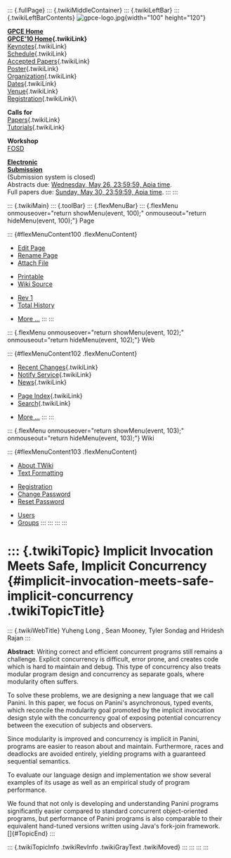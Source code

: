 ::: {.fullPage}
::: {.twikiMiddleContainer}
::: {.twikiLeftBar}
::: {.twikiLeftBarContents}
![gpce-logo.jpg](../pub/GPCE10/WebLeftBar/gpce-logo.jpg){width="100"
height="120"}

**[GPCE Home](http://program-transformation.org/Gpce)**\
**[GPCE\'10 Home](WebHome){.twikiLink}**\
[Keynotes](KeynoteSpeakers){.twikiLink}\
[Schedule](ConferenceProgram){.twikiLink}\
[Accepted Papers](AcceptedPapers){.twikiLink}\
[Poster](Poster){.twikiLink}\
[Organization](ConferenceOrganization){.twikiLink}\
[Dates](ImportantDates){.twikiLink}\
[Venue](ConferenceVenue){.twikiLink}\
[Registration](ConferenceRegistration){.twikiLink}\

**Calls for**\
[Papers](CallForPapers){.twikiLink}\
[Tutorials](CallForTutorials){.twikiLink}

**Workshop**\
[FOSD](http://www.infosun.fim.uni-passau.de/cl/staff/apel/FOSD2010/index.html)

**[Electronic\
Submission](http://www.easychair.org/conferences/?conf=gpce10)**\
(Submission system is closed)\
Abstracts due: [Wednesday, May 26, 23:59:59, Apia
time](http://www.timeanddate.com/worldclock/fixedtime.html?month=5&day=26&year=2010&hour=23&min=59&sec=59&p1=282).\
Full papers due: [Sunday, May 30, 23:59:59, Apia
time](http://www.timeanddate.com/worldclock/fixedtime.html?month=5&day=30&year=2010&hour=23&min=59&sec=59&p1=282).
:::
:::

::: {.twikiMain}
::: {.toolBar}
::: {.flexMenuBar}
::: {.flexMenu onmouseover="return showMenu(event, 100);" onmouseout="return hideMenu(event, 100);"}
Page

::: {#flexMenuContent100 .flexMenuContent}
-   [Edit
    Page](http://www.program-transformation.org/edit/GPCE10/ImplicitInvocationMeetsSafeImplicitConcurrency?t=1536828790)
-   [Rename
    Page](http://www.program-transformation.org/rename/GPCE10/ImplicitInvocationMeetsSafeImplicitConcurrency)
-   [Attach
    File](http://www.program-transformation.org/attach/GPCE10/ImplicitInvocationMeetsSafeImplicitConcurrency)

<!-- -->

-   [Printable](http://www.program-transformation.org/view/GPCE10/ImplicitInvocationMeetsSafeImplicitConcurrency?skin=print.pattern)
-   [Wiki
    Source](http://www.program-transformation.org/view/GPCE10/ImplicitInvocationMeetsSafeImplicitConcurrency?skin=text&raw=on&contenttype=text/plain)

<!-- -->

-   [Rev
    1](http://www.program-transformation.org/view/GPCE10/ImplicitInvocationMeetsSafeImplicitConcurrency?rev=1.1)
-   [Total
    History](http://www.program-transformation.org/rdiff/GPCE10/ImplicitInvocationMeetsSafeImplicitConcurrency)

<!-- -->

-   [More
    \...](http://www.program-transformation.org/oops/GPCE10/ImplicitInvocationMeetsSafeImplicitConcurrency?template=oopsmore&param1=1.1&param2=1.1)
:::
:::

::: {.flexMenu onmouseover="return showMenu(event, 102);" onmouseout="return hideMenu(event, 102);"}
Web

::: {#flexMenuContent102 .flexMenuContent}
-   [Recent Changes](WebChanges){.twikiLink}
-   [Notify Service](WebNotify){.twikiLink}
-   [News](WebNews){.twikiLink}

<!-- -->

-   [Page Index](WebIndex){.twikiLink}
-   [Search](WebSearch){.twikiLink}

<!-- -->

-   [More
    \...](http://www.program-transformation.org/oops/GPCE10/ImplicitInvocationMeetsSafeImplicitConcurrency?template=oopsmore&param1=1.1&param2=1.1)
:::
:::

::: {.flexMenu onmouseover="return showMenu(event, 103);" onmouseout="return hideMenu(event, 103);"}
Wiki

::: {#flexMenuContent103 .flexMenuContent}
-   [About
    TWiki](http://www.program-transformation.org/view/TWiki/WebHome)
-   [Text
    Formatting](http://www.program-transformation.org/view/TWiki/TextFormattingRules)

<!-- -->

-   [Registration](http://www.program-transformation.org/view/TWiki/TWikiRegistration)
-   [Change
    Password](http://www.program-transformation.org/view/TWiki/ChangePassword)
-   [Reset
    Password](http://www.program-transformation.org/view/TWiki/ResetPassword)

<!-- -->

-   [Users](http://www.program-transformation.org/view/Main/TWikiUsers)
-   [Groups](http://www.program-transformation.org/view/Main/TWikiGroups)
:::
:::
:::
:::

::: {.twikiTopic}
Implicit Invocation Meets Safe, Implicit Concurrency {#implicit-invocation-meets-safe-implicit-concurrency .twikiTopicTitle}
====================================================

::: {.twikiWebTitle}
Yuheng Long , Sean Mooney, Tyler Sondag and Hridesh Rajan
:::

**Abstract**: Writing correct and efficient concurrent programs still
remains a challenge. Explicit concurrency is difficult, error prone, and
creates code which is hard to maintain and debug. This type of
concurrency also treats modular program design and concurrency as
separate goals, where modularity often suffers.

To solve these problems, we are designing a new language that we call
Panini. In this paper, we focus on Panini\'s asynchronous, typed events,
which reconcile the modularity goal promoted by the implicit invocation
design style with the concurrency goal of exposing potential concurrency
between the execution of subjects and observers.

Since modularity is improved and concurrency is implicit in Panini,
programs are easier to reason about and maintain. Furthermore, races and
deadlocks are avoided entirely, yielding programs with a guaranteed
sequential semantics.

To evaluate our language design and implementation we show several
examples of its usage as well as an empirical study of program
performance.

We found that not only is developing and understanding Panini programs
significantly easier compared to standard concurrent object-oriented
programs, but performance of Panini programs is also comparable to their
equivalent hand-tuned versions written using Java\'s fork-join
framework.\
[]{#TopicEnd}
:::

::: {.twikiTopicInfo .twikiRevInfo .twikiGrayText .twikiMoved}
:::
:::
:::
:::
